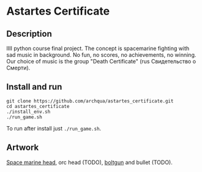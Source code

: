 # Astartes Certificate
## Description
IIII python course final project.
The concept is spacemarine fighting with sad music in background.
No fun, no scores, no achievements, no winning.
Our choice of music is the group "Death Certificate" (rus Свидетельство о Смерти).

## Install and run
```
git clone https://github.com/archqua/astartes_certificate.git
cd astartes_certificate
./install_env.sh
./run_game.sh
```

To run after install just `./run_game.sh`.

## Artwork
[Space marine head](https://www.pinterest.com/pin/790241065842390785/),
orc head (TODO), [boltgun](https://www.pinterest.com/pin/658018195569825878/) and bullet (TODO).



